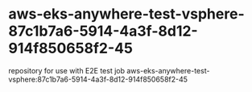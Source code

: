 # aws-eks-anywhere-test-vsphere-87c1b7a6-5914-4a3f-8d12-914f850658f2-45
repository for use with E2E test job aws-eks-anywhere-test-vsphere:87c1b7a6-5914-4a3f-8d12-914f850658f2-45

